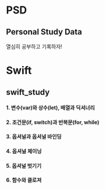 # PSD
## Personal Study Data
열심히 공부하고 기록하자!




<h1> Swift </h1>
<h2> swift_study </h2>
<h4>1. 변수(var)와 상수(let), 배열과 딕셔너리 </h4>
<h4>2. 조건문(if, switch)과 반복문(for, while)</h4>
<h4>3. 옵셔널과 옵셔널 바인딩</h4>
<h4>4. 옵셔널 체이닝</h4>
<h4>5. 옵셔널 벗기기</h4>
<h4>6. 함수와 클로져</h4>
